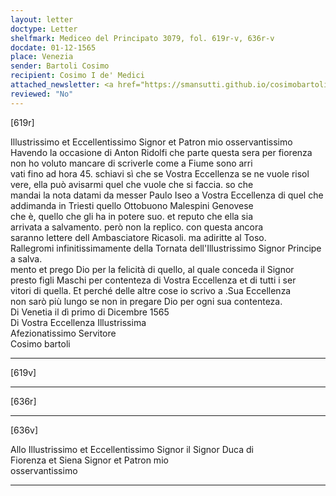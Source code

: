 ```yaml
---
layout: letter
doctype: Letter
shelfmark: Mediceo del Principato 3079, fol. 619r-v, 636r-v
docdate: 01-12-1565
place: Venezia
sender: Bartoli Cosimo
recipient: Cosimo I de' Medici
attached_newsletter: <a href="https://smansutti.github.io/cosimobartoli/texts/3079_143/">3079_143</a>
reviewed: "No"
---
```


[619r]  
  
  
Illustrissimo et Eccellentissimo Signor et Patron mio osservantissimo  
Havendo la occasione di Anton Ridolfi che parte questa sera per fiorenza  
non ho voluto mancare di scriverle come a Fiume sono arri  
vati fino ad hora 45. schiavi sì che se Vostra Eccellenza se ne vuole risol  
vere, ella può avisarmi quel che vuole che si faccia. so che  
mandai la nota datami da messer Paulo Iseo a Vostra Eccellenza di quel che  
addimanda in Triesti quello Ottobuono Malespini Genovese  
che è, quello che gli ha in potere suo. et reputo che ella sia  
arrivata a salvamento. però non la replico. con questa ancora  
saranno lettere dell Ambasciatore Ricasoli. ma adiritte al Toso.  
Rallegromi infinitissimamente della Tornata dell'Illustrissimo Signor Principe a salva.  
mento et prego Dio per la felicità di quello, al quale conceda il Signor  
presto figli Maschi per contenteza di Vostra Eccellenza et di tutti i ser  
vitori di quella. Et perché delle altre cose io scrivo a .Sua Eccellenza  
non sarò più lungo se non in pregare Dio per ogni sua contenteza.  
Di Venetia il dì primo di Dicembre 1565  
Di Vostra Eccellenza Illustrissima  
Afezionatissimo Servitore  
Cosimo bartoli  
  
---  

[619v]  
  
  
  
---  

[636r]  
  
  
  
---  

[636v]  
  
  
Allo Illustrissimo et Eccellentissimo Signor il Signor Duca di  
Fiorenza et Siena Signor et Patron mio  
osservantissimo  
  
---  

